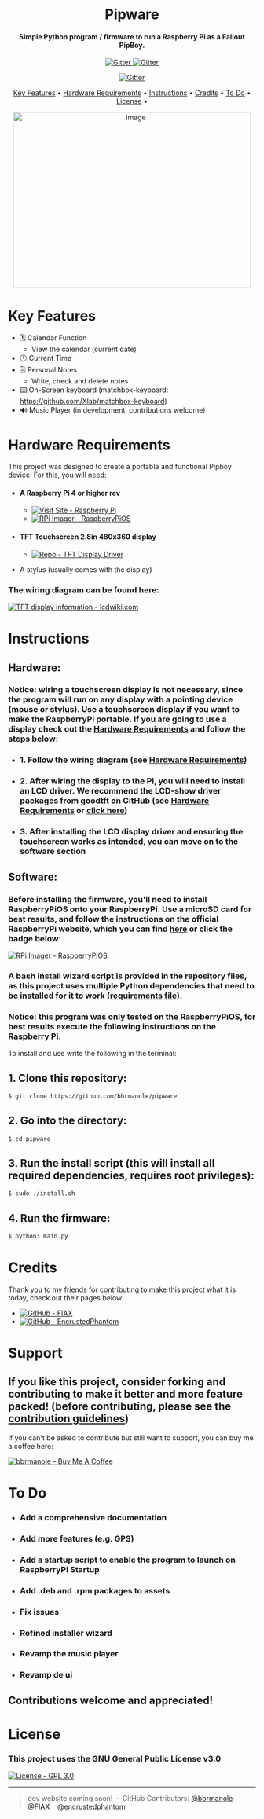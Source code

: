 <h1 align="center">
  Pipware
  <br>
</h1>

<h4 align="center">Simple Python program / firmware to run a Raspberry Pi as a Fallout PipBoy.</h4>
<p align="center">
  <a href="https://raspberrypi.com">
    <img src="https://img.shields.io/badge/-Raspberry_Pi-C51A4A?style=for-the-badge&logo=Raspberry-Pi"
         alt="Gitter">
  <a href="https://python.org">
    <img src="https://img.shields.io/badge/python-3670A0?style=for-the-badge&logo=python&logoColor=ffdd54"
         alt="Gitter">
<p align="center">
  <a href="https://github.com/bbrmanole/pipware">
    <img src="https://img.shields.io/badge/Contributions-Welcome-blue?style=for-the-badge&logo=github&logoColor=white"
         alt="Gitter">
         

<p align="center">
  <a href="#key-features">Key Features</a> •
  <a href="#hardware-requirements">Hardware Requirements</a> •
  <a href="#instructions">Instructions</a> •
  <a href="#credits">Credits</a> •
  <a href="#to-do">To Do</a> •
  <a href="#license">License</a> •
</p>
<p align="center">
<img width="484" height="358" alt="image" src="https://github.com/user-attachments/assets/fe35be22-0e95-4d65-b598-082783895845" />


# Key Features

* 🗓️ Calendar Function
  - View the calendar (current date)
* 🕔 Current Time
* 🗒️ Personal Notes
  - Write, check and delete notes
* ⌨️ On-Screen keyboard (matchbox-keyboard: https://github.com/Xlab/matchbox-keyboard)
* 🔊 Music Player (in development, contributions welcome)

# Hardware Requirements
This project was designed to create a portable and functional Pipboy device. For this, you will need:
* #### A Raspberry Pi 4 or higher rev
  - [![Visit Site - Raspberry Pi](https://img.shields.io/badge/Visit_Site-Raspberry_Pi-red?logo=raspberrypi&logoColor=white)](https://raspberrypi.com/ "Go To Raspberry Pi Homepage")
  - [![RPi Imager - RaspberryPiOS](https://img.shields.io/badge/RPi_Imager-RaspberryPiOS-red?logo=raspberrypi&logoColor=white)](https://raspberrypi.com/software/ "Go to Raspberry Pi Software Page")
* #### TFT Touchscreen 2.8in 480x360 display
  - [![Repo - TFT Display Driver](https://img.shields.io/badge/Repo-TFT_Display_Driver-blue?logo=github&logoColor=white)](https://github.com/goodtft/LCD-show/ "Go To LCD-show Repository Page")

* A stylus (usually comes with the display)

### The wiring diagram can be found here:
[![TFT display information - lcdwiki.com](https://img.shields.io/badge/TFT_display_information-lcdwiki.com-lightgrey)](https://www.lcdwiki.com/2.8inch_RPi_Display/ "lcdwiki.com/2.8inch_RPi_Display")

# Instructions
## Hardware:
### Notice: wiring a touchscreen display is not necessary, since the program will run on any display with a pointing device (mouse or stylus). Use a touchscreen display if you want to make the RaspberryPi portable. If you are going to use a display check out the <a href="#hardware-requirements">Hardware Requirements</a> and follow the steps below:

* ### 1. Follow the wiring diagram (see <a href="#hardware-requirements">Hardware Requirements</a>)


* ### 2. After wiring the display to the Pi, you will need to install an LCD driver. We recommend the LCD-show driver packages from goodtft on GitHub (see <a href="#hardware-requirements">Hardware Requirements</a> or [click here](https://github.com/goodtft/LCD-show/ "Go to LCD-show repository page"))

* ### 3. After installing the LCD display driver and ensuring the touchscreen works as intended, you can move on to the software section

## Software:

### Before installing the firmware, you'll need to install RaspberryPiOS onto your RaspberryPi. Use a microSD card for best results, and follow the instructions on the official RaspberryPi website, which you can find [here](https://raspberrypi.com/software/ "Download Page for the RaspberryPi Imager") or click the badge below:
[![RPi Imager - RaspberryPiOS](https://img.shields.io/badge/RPi_Imager-RaspberryPiOS-red?logo=raspberrypi&logoColor=white)](https://raspberrypi.com/software)

### A bash install wizard script is provided in the repository files, as this project uses multiple Python dependencies that need to be installed for it to work ([requirements file](https://github.com/bbrmanole/pipware/blob/main/requirements.txt)).
### Notice: this program was only tested on the RaspberryPiOS, for best results execute the following instructions on the Raspberry Pi.
To install and use write the following in the terminal:

## 1. Clone this repository:
```bash
$ git clone https://github.com/bbrmanole/pipware
```

## 2. Go into the directory:
```bash
$ cd pipware
```

## 3. Run the install script (this will install all required dependencies, requires root privileges):
```bash
$ sudo ./install.sh
```

## 4. Run the firmware:
```bash
$ python3 main.py
```

# Credits

Thank you to my friends for contributing to make this project what it is today, check out their pages below:

- [![GitHub - FIAX](https://img.shields.io/badge/GitHub-FIAX-blue?style=for-the-badge&logo=github&logoColor=white)](https://github.com/axente-filip)
- [![GitHub - EncrustedPhantom](https://img.shields.io/badge/GitHub-EncrustedPhantom-blue?style=for-the-badge&logo=github&logoColor=white)](https://github.com/encrustedphantom)



# Support

## If you like this project, consider forking and contributing to make it better and more feature packed! (before contributing, please see the [contribution guidelines](https://github.com/bbrmanole/pipware/blob/main/CONTRIBUTIONS.md))

If you can't be asked to contribute but still want to support, you can buy me a coffee here:

[![bbrmanole - Buy Me A Coffee](https://img.shields.io/badge/bbrmanole-Buy_Me_A_Coffee-yellow?style=for-the-badge&logo=buymeacoffee&logoColor=white)](https://buymeacoffee.com/bbrmanole)

# To Do
* ### Add a comprehensive documentation
* ### Add more features (e.g. GPS)
* ### Add a startup script to enable the program to launch on RaspberryPi Startup
* ### Add .deb and .rpm packages to assets
* ### Fix issues
* ### Refined installer wizard
* ### Revamp the music player
* ### Revamp de ui

## Contributions welcome and appreciated!

# License
  ### This project uses the GNU General Public License v3.0
  
  [![License - GPL 3.0](https://img.shields.io/badge/License-GPL_3.0-lightgrey?style=for-the-badge)](https://www.gnu.org/licenses/gpl-3.0.en.html)

---

> dev website coming soon! &nbsp;&middot;&nbsp;
> GitHub Contributors:  [@bbrmanole](https://github.com/bbrmanole) &nbsp;&nbsp;
> [@FIAX](https://github.com/axente-filip) &nbsp;&nbsp;
> [@encrustedphantom](https://github.com/encrustedphantom) &nbsp;&nbsp;



